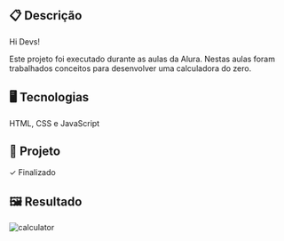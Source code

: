 ## 📋 Descrição

Hi Devs!

Este projeto foi executado durante as aulas da Alura. Nestas aulas foram trabalhados conceitos para desenvolver uma calculadora do zero.

## 🖥️ Tecnologias

HTML, CSS e JavaScript

## 🎨 Projeto

✓ Finalizado

## 🖼️ Resultado

![calculator](https://user-images.githubusercontent.com/80055694/151680027-da2590e1-48bb-409f-a7b6-838769f9a180.png)
